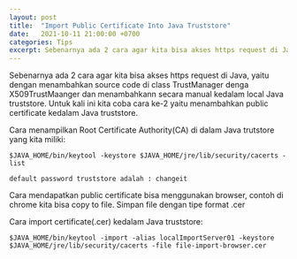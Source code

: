 ```yaml
---
layout: post
title:  "Import Public Certificate Into Java Truststore"
date:   2021-10-11 21:00:00 +0700
categories: Tips
excerpt: Sebenarnya ada 2 cara agar kita bisa akses https request di Java, yaitu dengan menambahkan source code di class TrustManager denga X509TrustMaanger dan menambahkann secara manual kedalam local Java truststore. Untuk kali ini kita coba cara ke-2 yaitu menambahkan public certificate kedalam Java truststore.
---
```

Sebenarnya ada 2 cara agar kita bisa akses https request di Java, yaitu dengan menambahkan source code di class TrustManager denga X509TrustMaanger dan menambahkann secara manual kedalam local Java truststore. Untuk kali ini kita coba cara ke-2 yaitu menambahkan public certificate kedalam Java truststore.

Cara menampilkan Root Certificate Authority(CA) di dalam Java trutstore yang kita miliki:
```
$JAVA_HOME/bin/keytool -keystore $JAVA_HOME/jre/lib/security/cacerts -list

default password truststore adalah : changeit
```

Cara mendapatkan public certificate bisa menggunakan browser, contoh di chrome kita bisa copy to file. Simpan file dengan tipe format .cer

Cara import certificate(.cer) kedalam Java truststore:
```
$JAVA_HOME/bin/keytool -import -alias localImportServer01 -keystore $JAVA_HOME/jre/lib/security/cacerts -file file-import-browser.cer
```
